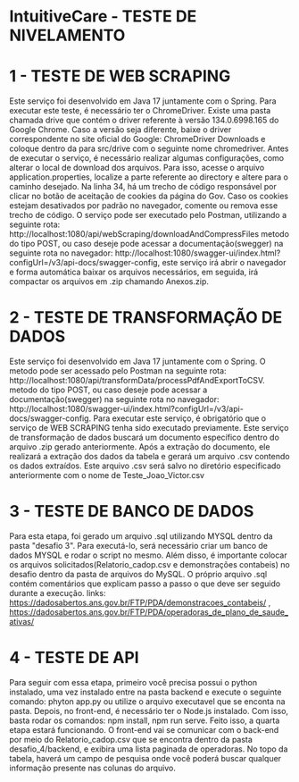 # IntuitiveCare - TESTE DE NIVELAMENTO

# 1 - TESTE DE WEB SCRAPING
  Este serviço foi desenvolvido em Java 17 juntamente com o Spring. Para executar este teste, é necessário ter o ChromeDriver. Existe uma pasta chamada drive que contém o driver referente à versão 134.0.6998.165 do Google Chrome. Caso a versão seja 
    diferente, baixe o driver correspondente no site oficial do Google: ChromeDriver Downloads e coloque dentro da para src/drive com o seguinte nome chromedriver.
  Antes de executar o serviço, é necessário realizar algumas configurações, como alterar o local de download dos arquivos. Para isso, acesse o arquivo application.properties, localize a parte referente ao directory e 
   altere para o caminho desejado.
  Na linha 34, há um trecho de código responsável por clicar no botão de aceitação de cookies da página do Gov. Caso os cookies estejam desativados por padrão no navegador, comente ou remova esse trecho de código.
  O serviço pode ser executado pelo Postman, utilizando a seguinte rota: http://localhost:1080/api/webScraping/downloadAndCompressFiles metodo do tipo POST, ou caso deseje pode acessar a documentação(swegger) na seguinte 
    rota no navegador: http://localhost:1080/swagger-ui/index.html?configUrl=/v3/api-docs/swagger-config, este serviço irá abrir o navegador e forma automática baixar os arquivos necessários, em seguida, irá compactar os 
    arquivos em .zip chamando Anexos.zip. 

# 2 - TESTE DE TRANSFORMAÇÃO DE DADOS
   Este serviço foi desenvolvido em Java 17 juntamente com o Spring. O metodo pode ser acessado pelo Postman na seguinte rota: http://localhost:1080/api/transformData/processPdfAndExportToCSV. metodo do tipo POST, ou caso deseje pode acessar 
    a documentação(swegger) na seguinte rota no navegador: http://localhost:1080/swagger-ui/index.html?configUrl=/v3/api-docs/swagger-config.
   Para executar este serviço, é obrigatório que o serviço de WEB SCRAPING tenha sido executado previamente. Este serviço de transformação de dados buscará um documento específico dentro do arquivo .zip gerado anteriormente.
    Após a extração do documento, ele realizará a extração dos dados da tabela e gerará um arquivo .csv contendo os dados extraídos. Este arquivo .csv será salvo no diretório especificado anteriormente com o nome de Teste_Joao_Victor.csv

# 3 - TESTE DE BANCO DE DADOS
  Para esta etapa, foi gerado um arquivo .sql utilizando MYSQL dentro da pasta "desafio 3". Para executá-lo, será necessário criar um banco de dados MYSQL e rodar o script no mesmo. Além disso, é importante colocar os arquivos solicitados(Relatorio_cadop.csv e demonstrações contabeis) no desafio dentro da pasta de arquivos do MySQL.
  O próprio arquivo .sql contém comentários que explicam passo a passo o que deve ser seguido durante a execução.
  links: https://dadosabertos.ans.gov.br/FTP/PDA/demonstracoes_contabeis/ , https://dadosabertos.ans.gov.br/FTP/PDA/operadoras_de_plano_de_saude_ativas/

# 4 - TESTE DE API
  Para seguir com essa etapa, primeiro você precisa possui o python instalado, uma vez instalado entre na pasta backend e execute o seguinte comando: phyton app.py ou utilize o arquivo executavel que se enconta na pasta. Depois, no front-end, é necessário ter o Node.js instalado. Com isso, basta rodar os comandos: npm install, npm run serve.
  Feito isso, a quarta etapa estará funcionando. O front-end vai se comunicar com o back-end por meio do Relatorio_cadop.csv que se encontra dentro da pasta desafio_4/backend, e exibira uma lista paginada de operadoras. No topo da tabela, haverá um campo de pesquisa onde você poderá buscar qualquer informação presente nas colunas do arquivo.

